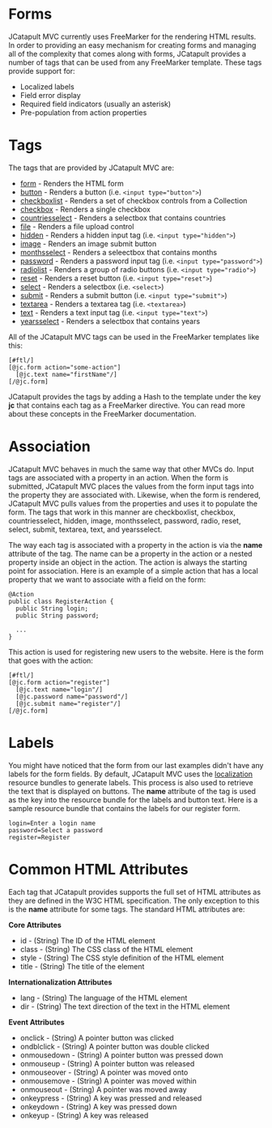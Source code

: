 # Forms #

JCatapult MVC currently uses FreeMarker for the rendering HTML results. In order to providing an easy mechanism for creating forms and managing all of the complexity that comes along with forms, JCatapult provides a number of tags that can be used from any FreeMarker template. These tags provide support for:

  * Localized labels
  * Field error display
  * Required field indicators (usually an asterisk)
  * Pre-population from action properties

# Tags #

The tags that are provided by JCatapult MVC are:

  * [form](MVCFormTag.md) - Renders the HTML form
  * [button](MVCButtonTags.md) - Renders a button (i.e. `<input type="button">`)
  * [checkboxlist](MVCCheckboxListTag.md) - Renders a set of checkbox controls from a Collection
  * [checkbox](MVCCheckboxTag.md) - Renders a single checkbox
  * [countriesselect](MVCCountriesSelectTag.md) - Renders a selectbox that contains countries
  * [file](MVCFileTag.md) - Renders a file upload control
  * [hidden](MVCHiddenTag.md) - Renders a hidden input tag (i.e. `<input type="hidden">`)
  * [image](MVCButtonTags.md) - Renders an image submit button
  * [monthsselect](MVCMonthsSelectTag.md) - Renders a seleectbox that contains months
  * [password](MVCPasswordTag.md) - Renders a password input tag (i.e. `<input type="password">`)
  * [radiolist](MVCRadioListTag.md) - Renders a group of radio buttons (i.e. `<input type="radio">`)
  * [reset](MVCButtonTags.md) - Renders a reset button (i.e. `<input type="reset">`)
  * [select](MVCSelectTag.md) - Renders a selectbox (i.e. `<select>`)
  * [submit](MVCButtonTags.md) - Renders a submit button (i.e. `<input type="submit">`)
  * [textarea](MVCTextareaTag.md) - Renders a textarea tag (i.e. `<textarea>`)
  * [text](MVCTextTag.md) - Renders a text input tag (i.e. `<input type="text">`)
  * [yearsselect](MVCYearsSelectTag.md) - Renders a selectbox that contains years

All of the JCatapult MVC tags can be used in the FreeMarker templates like this:

```
[#ftl/]
[@jc.form action="some-action"]
  [@jc.text name="firstName"/]
[/@jc.form]
```

JCatapult provides the tags by adding a Hash to the template under the key **jc** that contains each tag as a FreeMarker directive. You can read more about these concepts in the FreeMarker documentation.

# Association #

JCatapult MVC behaves in much the same way that other MVCs do. Input tags are associated with a property in an action. When the form is submitted, JCatapult MVC places the values from the form input tags into the property they are associated with. Likewise, when the form is rendered, JCatapult MVC pulls values from the properties and uses it to populate the form. The tags that work in this manner are checkboxlist, checkbox, countriesselect, hidden, image, monthsselect, password, radio, reset, select, submit, textarea, text, and yearsselect.

The way each tag is associated with a property in the action is via the **name** attribute of the tag. The name can be a property in the action or a nested property inside an object in the action. The action is always the starting point for association. Here is an example of a simple action that has a local property that we want to associate with a field on the form:

```
@Action
public class RegisterAction {
  public String login;
  public String password;

  ...
}
```

This action is used for registering new users to the website. Here is the form that goes with the action:

```
[#ftl/]
[@jc.form action="register"]
  [@jc.text name="login"/]
  [@jc.password name="password"/]
  [@jc.submit name="register"/]
[/@jc.form]
```

# Labels #

You might have noticed that the form from our last examples didn't have any labels for the form fields. By default, JCatapult MVC uses the [localization](MVCMessagesLocalization.md) resource bundles to generate labels. This process is also used to retrieve the text that is displayed on buttons. The **name** attribute of the tag is used as the key into the resource bundle for the labels and button text. Here is a sample resource bundle that contains the labels for our register form.

```
login=Enter a login name
password=Select a password
register=Register
```

# Common HTML Attributes #

Each tag that JCatapult provides supports the full set of HTML attributes as they are defined in the W3C HTML specification. The only exception to this is the **name** attribute for some tags. The standard HTML attributes are:

**Core Attributes**
  * id - (String) The ID of the HTML element
  * class - (String) The CSS class of the HTML element
  * style - (String) The CSS style definition of the HTML element
  * title - (String) The title of the element

**Internationalization Attributes**
  * lang - (String) The language of the HTML element
  * dir - (String) The text direction of the text in the HTML element

**Event Attributes**
  * onclick - (String) A pointer button was clicked
  * ondblclick - (String) A pointer button was double clicked
  * onmousedown - (String) A pointer button was pressed down
  * onmouseup - (String) A pointer button was released
  * onmouseover - (String) A pointer was moved onto
  * onmousemove - (String) A pointer was moved within
  * onmouseout - (String) A pointer was moved away
  * onkeypress - (String) A key was pressed and released
  * onkeydown - (String) A key was pressed down
  * onkeyup - (String) A key was released